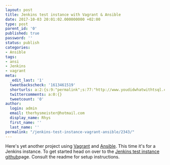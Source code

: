 ```yaml
---
layout: post
title: Jenkins test instance with Vagrant & Ansible
date: 2017-10-03 20:01:02.000000000 +02:00
type: post
parent_id: '0'
published: true
password: ''
status: publish
categories:
- Ansible
tags:
- ansi
- Jenkins
- vagrant
meta:
  _edit_last: '1'
  tweetbackscheck: '1613461519'
  shorturls: a:2:{s:9:"permalink";s:77:"http://www.youdidwhatwithtsql.com/jenkins-test-instance-vagrant-ansible/2343/";s:7:"tinyurl";s:27:"http://tinyurl.com/y9zblgln";}
  twittercomments: a:0:{}
  tweetcount: '0'
author:
  login: admin
  email: therhysmeister@hotmail.com
  display_name: Rhys
  first_name: ''
  last_name: ''
permalink: "/jenkins-test-instance-vagrant-ansible/2343/"
---
```

Here's yet another project using [Vagrant](https://www.vagrantup.com/) and [Ansible](https://www.ansible.com/). This time it's for a Jenkins instance. To get started head on over to the [Jenkins test instance github](https://github.com/rhysmeister/Jenkins)page. Consult the readme for setup instructions.

